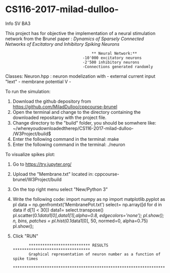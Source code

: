 # CS116-2017-milad-dulloo-
Info SV BA3

This project has for objective the implementation of a neural stimulation network from the Brunel paper :
*Dynamics of Sparsely Connected Networks of Excitatory
and Inhibitory Spiking Neurons*

                                          ** Neural Network:**
                                      -10'000 excitatory neurons
                                      -2'500 inhibitory neurons
                                      -Connections generated randomly
                                      
Classes:
  Neuron.hpp : neuron modelization with
                                          - external current input "Iext"
                                          - membrane potential V
                                          - 
                                           




To run the simulation:

  1) Download the github depository from https://github.com/MiladDulloo/cppcourse-brunel
  2) Open the terminal and change to the directory containing the downloaded repositaroy with the project file.
  3) Change directory to the "build" folder, you should be somwhere like: ~/whereyoudownloadedtherep/CS116-2017-milad-dulloo-   /W3Project/build$
  4) Enter the following command in the terminal: make
  5) Enter the following command in the terminal: ./neuron

To visualize spikes plot:
  1) Go to https://try.jupyter.org/
  2) Upload the "Membrane.txt" located in: cppcourse-brunel/W3Project/build
  3) On the top right menu select "New/Python 3"
  4) Write the following code:
   import numpy as np
   import matplotlib.pyplot as pl
   data = np.genfromtxt('MembranePot.txt')
   select= np.array([d for d in data if d[1] < 30])
   data1= select.transpose()
   pl.scatter(0.1*data1[0],data1[1],alpha=0.8, edgecolors='none');
   pl.show();
   n, bins, patches = pl.hist(0.1*data1[0], 50, normed=0, alpha=0.75)
   pl.show();
  5) Click "RUN"

                *************************** RESULTS **********************************    
                Graphical representation of neuron number as a function of spike times
                **********************************************************************
  
